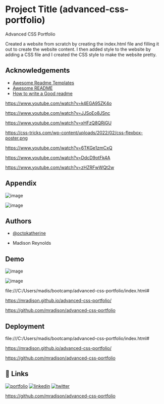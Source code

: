 # Project Title (advanced-css-portfolio)

Advanced CSS Portfolio

Created a website from scratch by creating the index.html file and filling it out to create the website content. I then added style to the website by adding a CSS file and I created the CSS style to make the website pretty. 

## Acknowledgements

 - [Awesome Readme Templates](https://awesomeopensource.com/project/elangosundar/awesome-README-templates)
 - [Awesome README](https://github.com/matiassingers/awesome-readme)
 - [How to write a Good readme](https://bulldogjob.com/news/449-how-to-write-a-good-readme-for-your-github-project)

https://www.youtube.com/watch?v=k4EGA95ZK4o

https://www.youtube.com/watch?v=JJSoEo8JSnc

https://www.youtube.com/watch?v=xHFzQ8QRjGU

https://css-tricks.com/wp-content/uploads/2022/02/css-flexbox-poster.png

https://www.youtube.com/watch?v=6TKGe1zmCxQ

https://www.youtube.com/watch?v=DdcD9otFk4A

https://www.youtube.com/watch?v=zHZRFwWQt2w

## Appendix

![image](https://github.com/mradison/advanced-css-portfolio/assets/58490851/e43814e6-6dab-47f8-a27f-fcdacdbbc322)

![image](https://github.com/mradison/advanced-css-portfolio/assets/58490851/61753bbe-7ccd-4cc1-be94-bd4c6aa4ab4c)


## Authors

- [@octokatherine](https://www.github.com/octokatherine)

- Madison Reynolds

## Demo

![image](https://github.com/mradison/advanced-css-portfolio/assets/58490851/e43814e6-6dab-47f8-a27f-fcdacdbbc322)

![image](https://github.com/mradison/advanced-css-portfolio/assets/58490851/61753bbe-7ccd-4cc1-be94-bd4c6aa4ab4c)

file:///C:/Users/madis/bootcamp/advanced-css-portfolio/index.html#

https://mradison.github.io/advanced-css-portfolio/

https://github.com/mradison/advanced-css-portfolio

## Deployment

file:///C:/Users/madis/bootcamp/advanced-css-portfolio/index.html#

https://mradison.github.io/advanced-css-portfolio/

https://github.com/mradison/advanced-css-portfolio

## 🔗 Links

[![portfolio](https://img.shields.io/badge/my_portfolio-000?style=for-the-badge&logo=ko-fi&logoColor=white)](https://katherineoelsner.com/)
[![linkedin](https://img.shields.io/badge/linkedin-0A66C2?style=for-the-badge&logo=linkedin&logoColor=white)](https://www.linkedin.com/)
[![twitter](https://img.shields.io/badge/twitter-1DA1F2?style=for-the-badge&logo=twitter&logoColor=white)](https://twitter.com/)

https://github.com/mradison/advanced-css-portfolio

